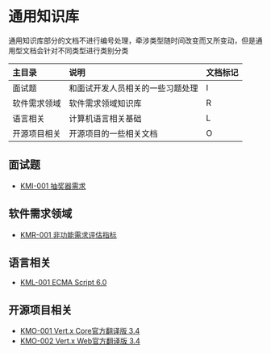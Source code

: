 # 通用知识库

通用知识库部分的文档不进行编号处理，牵涉类型随时间改变而又所变动，但是通用型文档会针对不同类型进行类别分类

| 主目录 | 说明 | 文档标记 |
| :--- | :--- | :--- |
| 面试题 | 和面试开发人员相关的一些习题处理 | I |
| 软件需求领域 | 软件需求领域知识库 | R |
| 语言相关 | 计算机语言相关基础 | L |
| 开源项目相关 | 开源项目的一些相关文档 | O |

## 面试题

* [KMI-001 抽奖器需求](/uniform-documentation/mian-shi-ti/kmi-001-chou-jiang-qi-xu-qiu.html)

## 软件需求领域

* [KMR-001 非功能需求评估指标](/uniform-documentation/ruan-jian-xu-qiu-ling-yu/kmr-002-fei-gong-neng-xu-qiu-ping-gu-zhi-biao.html)

## 语言相关

* [KML-001 ECMA Script 6.0](/uniform-documentation/yu-yan-xiang-guan/kml-001-ecma-script-60.html)

## 开源项目相关

* [KMO-001 Vert.x Core官方翻译版 3.4](/uniform-documentation/kai-yuan-xiang-mu/kmo-001-vertx-coreguan-fang-fan-yi-ban-3-4.md)
* [KMO-002 Vert.x Web官方翻译版 3.4](/uniform-documentation/kai-yuan-xiang-mu/kmo-002-vertx-webguan-fang-fan-yi-ban-3-4.md)



